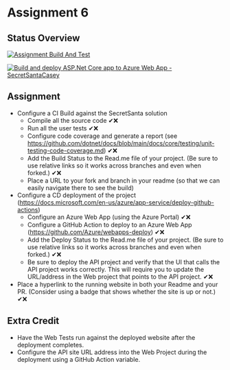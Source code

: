 ﻿
# Assignment 6

## Status Overview

[![Assignment Build And Test](https://github.com/cschadewitz/EWU-CSCD379-2021-Spring/actions/workflows/AssignmentBuild.yml/badge.svg?branch=Assignment6)](https://github.com/cschadewitz/EWU-CSCD379-2021-Spring/actions/workflows/AssignmentBuild.yml)

[![Build and deploy ASP.Net Core app to Azure Web App - SecretSantaCasey](https://github.com/cschadewitz/EWU-CSCD379-2021-Spring/actions/workflows/Assignment6_SecretSantaCasey.yml/badge.svg?branch=Assignment6)](https://github.com/cschadewitz/EWU-CSCD379-2021-Spring/actions/workflows/Assignment6_SecretSantaCasey.yml)

## Assignment

- Configure a CI Build against the SecretSanta solution
  - Compile all the source code ✔❌
  - Run all the user tests ✔❌
  - Configure code coverage and generate a report (see https://github.com/dotnet/docs/blob/main/docs/core/testing/unit-testing-code-coverage.md) ✔❌
  - Add the Build Status to the Read.me file of your project.  (Be sure to use relative links so it works across branches and even when forked.) ✔❌
  - Place a URL to your fork and branch in your readme (so that we can easily navigate there to see the build)
- Configure a CD deployment of the project (https://docs.microsoft.com/en-us/azure/app-service/deploy-github-actions)
  - Configure an Azure Web App (using the Azure Portal) ✔❌
  - Configure a GitHub Action to deploy to an Azure Web App (https://github.com/Azure/webapps-deploy) ✔❌
  - Add the Deploy Status to the Read.me file of your project.  (Be sure to use relative links so it works across branches and even when forked.) ✔❌
  - Be sure to deploy the API project and verify that the UI that calls the API project works correctly. This will require you to update the URL/address in the Web project that points to the API project. ✔❌
- Place a hyperlink to the running website in both your Readme and your PR. (Consider using a badge that shows whether the site is up or not.) ✔❌

## Extra Credit

- Have the Web Tests run against the deployed website after the deployment completes.
- Configure the API site URL address into the Web Project during the deployment using a GitHub Action variable.
